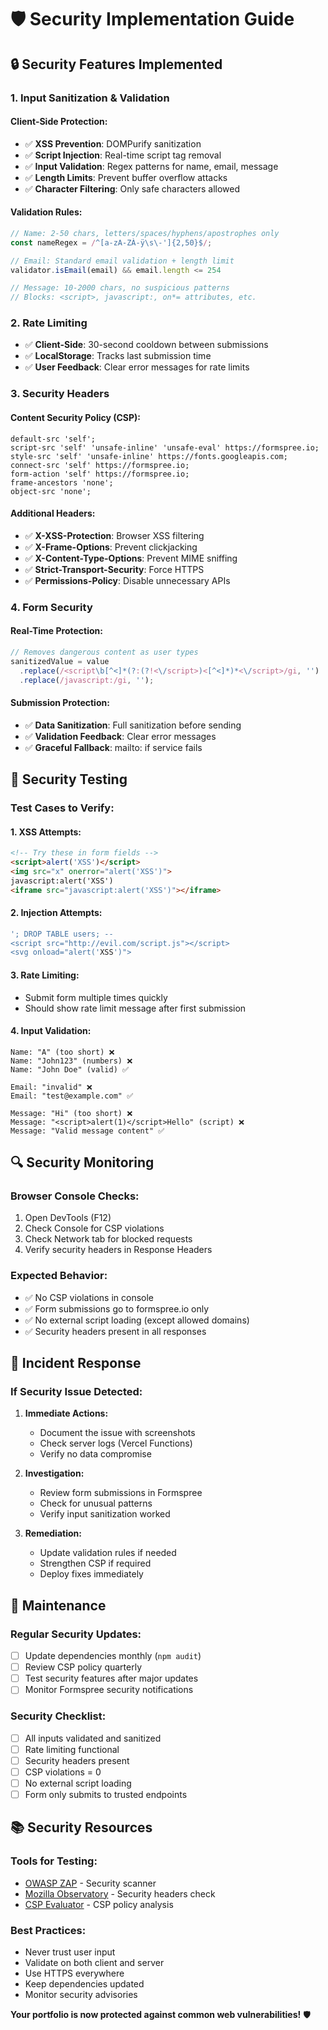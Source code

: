 # 🛡️ Security Implementation Guide

## 🔒 Security Features Implemented

### **1. Input Sanitization & Validation**

#### **Client-Side Protection:**
- ✅ **XSS Prevention**: DOMPurify sanitization
- ✅ **Script Injection**: Real-time script tag removal
- ✅ **Input Validation**: Regex patterns for name, email, message
- ✅ **Length Limits**: Prevent buffer overflow attacks
- ✅ **Character Filtering**: Only safe characters allowed

#### **Validation Rules:**
```typescript
// Name: 2-50 chars, letters/spaces/hyphens/apostrophes only
const nameRegex = /^[a-zA-ZÀ-ÿ\s\-']{2,50}$/;

// Email: Standard email validation + length limit
validator.isEmail(email) && email.length <= 254

// Message: 10-2000 chars, no suspicious patterns
// Blocks: <script>, javascript:, on*= attributes, etc.
```

### **2. Rate Limiting**
- ✅ **Client-Side**: 30-second cooldown between submissions
- ✅ **LocalStorage**: Tracks last submission time
- ✅ **User Feedback**: Clear error messages for rate limits

### **3. Security Headers**

#### **Content Security Policy (CSP):**
```
default-src 'self';
script-src 'self' 'unsafe-inline' 'unsafe-eval' https://formspree.io;
style-src 'self' 'unsafe-inline' https://fonts.googleapis.com;
connect-src 'self' https://formspree.io;
form-action 'self' https://formspree.io;
frame-ancestors 'none';
object-src 'none';
```

#### **Additional Headers:**
- ✅ **X-XSS-Protection**: Browser XSS filtering
- ✅ **X-Frame-Options**: Prevent clickjacking
- ✅ **X-Content-Type-Options**: Prevent MIME sniffing
- ✅ **Strict-Transport-Security**: Force HTTPS
- ✅ **Permissions-Policy**: Disable unnecessary APIs

### **4. Form Security**

#### **Real-Time Protection:**
```typescript
// Removes dangerous content as user types
sanitizedValue = value
  .replace(/<script\b[^<]*(?:(?!<\/script>)<[^<]*)*<\/script>/gi, '')
  .replace(/javascript:/gi, '');
```

#### **Submission Protection:**
- ✅ **Data Sanitization**: Full sanitization before sending
- ✅ **Validation Feedback**: Clear error messages
- ✅ **Graceful Fallback**: mailto: if service fails

## 🧪 Security Testing

### **Test Cases to Verify:**

#### **1. XSS Attempts:**
```html
<!-- Try these in form fields -->
<script>alert('XSS')</script>
<img src="x" onerror="alert('XSS')">
javascript:alert('XSS')
<iframe src="javascript:alert('XSS')"></iframe>
```

#### **2. Injection Attempts:**
```sql
'; DROP TABLE users; --
<script src="http://evil.com/script.js"></script>
<svg onload="alert('XSS')">
```

#### **3. Rate Limiting:**
- Submit form multiple times quickly
- Should show rate limit message after first submission

#### **4. Input Validation:**
```
Name: "A" (too short) ❌
Name: "John123" (numbers) ❌
Name: "John Doe" (valid) ✅

Email: "invalid" ❌
Email: "test@example.com" ✅

Message: "Hi" (too short) ❌
Message: "<script>alert(1)</script>Hello" (script) ❌
Message: "Valid message content" ✅
```

## 🔍 Security Monitoring

### **Browser Console Checks:**
1. Open DevTools (F12)
2. Check Console for CSP violations
3. Check Network tab for blocked requests
4. Verify security headers in Response Headers

### **Expected Behavior:**
- ✅ No CSP violations in console
- ✅ Form submissions go to formspree.io only
- ✅ No external script loading (except allowed domains)
- ✅ Security headers present in all responses

## 🚨 Incident Response

### **If Security Issue Detected:**

1. **Immediate Actions:**
   - Document the issue with screenshots
   - Check server logs (Vercel Functions)
   - Verify no data compromise

2. **Investigation:**
   - Review form submissions in Formspree
   - Check for unusual patterns
   - Verify input sanitization worked

3. **Remediation:**
   - Update validation rules if needed
   - Strengthen CSP if required
   - Deploy fixes immediately

## 🔧 Maintenance

### **Regular Security Updates:**
- [ ] Update dependencies monthly (`npm audit`)
- [ ] Review CSP policy quarterly
- [ ] Test security features after major updates
- [ ] Monitor Formspree security notifications

### **Security Checklist:**
- [ ] All inputs validated and sanitized
- [ ] Rate limiting functional
- [ ] Security headers present
- [ ] CSP violations = 0
- [ ] No external script loading
- [ ] Form only submits to trusted endpoints

## 📚 Security Resources

### **Tools for Testing:**
- [OWASP ZAP](https://owasp.org/www-project-zap/) - Security scanner
- [Mozilla Observatory](https://observatory.mozilla.org/) - Security headers check
- [CSP Evaluator](https://csp-evaluator.withgoogle.com/) - CSP policy analysis

### **Best Practices:**
- Never trust user input
- Validate on both client and server
- Use HTTPS everywhere
- Keep dependencies updated
- Monitor security advisories

**Your portfolio is now protected against common web vulnerabilities!** 🛡️

